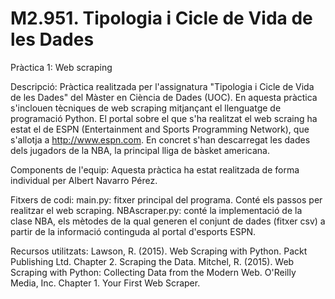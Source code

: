 # M2.951. Tipologia i Cicle de Vida de les Dades
Pràctica 1: Web scraping

Descripció:
Pràctica realitzada per l'assignatura "Tipologia i Cicle de Vida de les Dades" del Màster en Ciència de Dades (UOC). 
En aquesta pràctica s'inclouen tècniques de web scraping mitjançant el llenguatge de programació Python.
El portal sobre el que s'ha realitzat el web scraing ha estat el de ESPN (Entertainment and Sports Programming Network), que s'allotja a  http://www.espn.com. En concret s'han descarregat les dades dels jugadors de la NBA, la principal lliga de bàsket americana. 

Components de l'equip:
Aquesta pràctica ha estat realitzada de forma individual per Albert Navarro Pérez.

Fitxers de codi:
main.py: fitxer principal del programa. Conté els passos per realitzar el web scraping.
NBAscraper.py: conté la implementació de la clase NBA, els mètodes de la qual generen el conjunt de dades (fitxer csv) a partir de la informació continguda al portal d'esports ESPN.

Recursos utilitzats:
Lawson, R. (2015). Web Scraping with Python. Packt Publishing Ltd. Chapter 2. Scraping the Data.
Mitchel, R. (2015). Web Scraping with Python: Collecting Data from the Modern Web. O'Reilly Media, Inc. Chapter 1. Your First Web Scraper.
